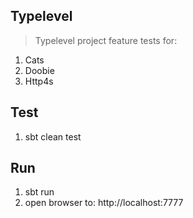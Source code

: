 Typelevel
---------
>Typelevel project feature tests for:
1. Cats
2. Doobie
3. Http4s

Test
----
1. sbt clean test

Run
---
1. sbt run
2. open browser to: http://localhost:7777
